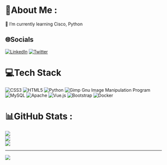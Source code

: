 # 💫About Me :
🌱 I’m currently learning Cisco, Python

## 🌐Socials
[![LinkedIn](https://img.shields.io/badge/LinkedIn-%230077B5.svg?logo=linkedin&logoColor=white)](https://linkedin.com/in/peter-h-63488b93) [![Twitter](https://img.shields.io/badge/Twitter-%231DA1F2.svg?logo=Twitter&logoColor=white)](https://twitter.com/HP_halasz_peter) 

# 💻Tech Stack
![CSS3](https://img.shields.io/badge/css3-%231572B6.svg?style=flat&logo=css3&logoColor=white) 
![HTML5](https://img.shields.io/badge/html5-%23E34F26.svg?style=flat&logo=html5&logoColor=white)
![Python](https://img.shields.io/badge/python-3670A0?style=flat&logo=python&logoColor=ffdd54) 
![Gimp Gnu Image Manipulation Program](https://img.shields.io/badge/Gimp-657D8B?style=flat&logo=gimp&logoColor=FFFFFF) 
![MySQL](https://img.shields.io/badge/mysql-%2300f.svg?style=flat&logo=mysql&logoColor=white) 
![Apache](https://img.shields.io/badge/apache-%23D42029.svg?style=flat&logo=apache&logoColor=white) 
![Vue.js](https://img.shields.io/badge/vuejs-%2335495e.svg?style=flat&logo=vuedotjs&logoColor=%234FC08D) 
![Bootstrap](https://img.shields.io/badge/bootstrap-%23563D7C.svg?style=flat&logo=bootstrap&logoColor=white) 
![Docker](https://img.shields.io/badge/docker-%230db7ed.svg?style=flat&logo=docker&logoColor=white)
# 📊GitHub Stats :
![](https://github-readme-stats.vercel.app/api?username=hp-1984&theme=dark&hide_border=true&include_all_commits=true&count_private=true)<br/>
![](https://github-readme-streak-stats.herokuapp.com/?user=hp-1984&theme=dark&hide_border=true)<br/>
![](https://github-readme-stats.vercel.app/api/top-langs/?username=hp-1984&theme=dark&hide_border=true&include_all_commits=true&count_private=true&layout=compact)

---
[![](https://visitcount.itsvg.in/api?id=hp-1984&icon=0&color=0)](https://visitcount.itsvg.in)
